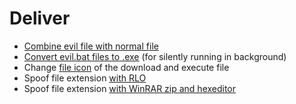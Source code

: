 # Deliver

* [Combine evil file with normal file](bat-files)
* [Convert evil.bat files to .exe](exe-files) (for silently running in background)
* Change [file icon](icons) of the download and execute file
* Spoof file extension [with RLO](rlo)
* Spoof file extension [with WinRAR zip and hexeditor](zip-files)
